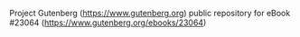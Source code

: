 Project Gutenberg (https://www.gutenberg.org) public repository for eBook #23064 (https://www.gutenberg.org/ebooks/23064)
